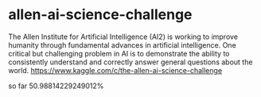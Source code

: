 # allen-ai-science-challenge  
The Allen Institute for Artificial Intelligence (AI2) is working to improve humanity through fundamental advances in artificial intelligence. One critical but challenging problem in AI is to demonstrate the ability to consistently understand and correctly answer general questions about the world. https://www.kaggle.com/c/the-allen-ai-science-challenge  

so far 50.98814229249012%  
